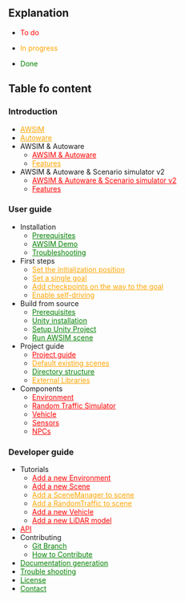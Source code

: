 ## Explanation
- <p style="color:red;">To do</p>
- <p style="color:orange;">In progress</p>
- <p style="color:green;">Done</p>

## Table fo content

### Introduction
- <a href="../Introduction/AWSIM/" style="color:orange;">AWSIM</a>
- <a href="../Introduction/Autoware/" style="color:orange;">Autoware</a>
- AWSIM & Autoware
    - <a href="../Introduction/AWSIMAutoware/" style="color:red;">AWSIM & Autoware</a>
    - <a href="../Introduction/AWSIMAutoware/Features/" style="color:orange;">Features</a>
- AWSIM & Autoware & Scenario simulator v2
    - <a href="../Introduction/AWSIMAutowareScenarioSimulatorV2/" style="color:red;">AWSIM & Autoware & Scenario simulator v2</a>
    - <a href="../Introduction/AWSIMAutowareScenarioSimulatorV2/Features/" style="color:red;">Features</a>

### User guide
- Installation
    - <a href="../UserGuide/Installation/Prerequisites/" style="color:green;">Prerequisites</a>
    - <a href="../UserGuide/Installation/AWSIMDemo/" style="color:green;">AWSIM Demo</a>
    - <a href="../UserGuide/Installation/Troubleshooting/" style="color:green;">Troubleshooting</a>
- First steps
    - <a href="../UserGuide/FirstSteps/SetTheInitializationPosition/" style="color:orange;">Set the initialization position</a>
    - <a href="../UserGuide/FirstSteps/SetASingleGoal/" style="color:orange;">Set a single goal</a>
    - <a href="../UserGuide/FirstSteps/AddCheckpointsOnTheWayToTheGoal/" style="color:orange;">Add checkpoints on the way to the goal</a>
    - <a href="../UserGuide/FirstSteps/EnableSelf-driving/" style="color:orange;">Enable self-driving</a>
- Build from source
    - <a href="../UserGuide/BuildFromSource/Prerequisites/" style="color:green;">Prerequisites</a>
    - <a href="../UserGuide/BuildFromSource/UnityInstallation/" style="color:green;">Unity installation</a>
    - <a href="../UserGuide/BuildFromSource/SetupUnityProject/" style="color:green;">Setup Unity Project</a>
    - <a href="../UserGuide/BuildFromSource/RunAWSIMScene/" style="color:green;">Run AWSIM scene</a>
- Project guide
    - <a href="../UserGuide/ProjectGuide/" style="color:red;">Project guide</a>
    - <a href="../UserGuide/ProjectGuide/DefaultExistingScenes/" style="color:orange;">Default existing scenes</a>
    - <a href="../UserGuide/ProjectGuide/DirectoryStructure/" style="color:green;">Directory structure</a>
    - <a href="../UserGuide/ProjectGuide/ExternalLibraries/" style="color:orange;">External Libraries</a>
- Components
    - <a href="../UserGuide/Components/Environment/" style="color:red;">Environment</a>
    - <a href="../UserGuide/Components/RandomTrafficSimulator/" style="color:red;">Random Traffic Simulator</a>
    - <a href="../UserGuide/Components/Vehicle/" style="color:red;">Vehicle</a>
    - <a href="../UserGuide/Components/Sensors/" style="color:red;">Sensors</a>
    - <a href="../UserGuide/Components/NPCs/" style="color:red;">NPCs</a>

### Developer guide
- Tutorials
    - <a href="../DeveloperGuide/Tutorials/AddANewEnvironment/" style="color:red;">Add a new Environment</a>
    - <a href="../DeveloperGuide/Tutorials/AddANewScene/" style="color:red;">Add a new Scene</a>
    - <a href="../DeveloperGuide/Tutorials/AddASceneManagerToScene/" style="color:orange;">Add a SceneManager to scene</a>
    - <a href="../DeveloperGuide/Tutorials/AddARandomTrafficToScene/" style="color:orange;">Add a RandomTraffic to scene</a>
    - <a href="../DeveloperGuide/Tutorials/AddANewVehicle/" style="color:red;">Add a new Vehicle</a>
    - <a href="../DeveloperGuide/Tutorials/AddANewLiDARModel/" style="color:red;">Add a new LiDAR model</a>
- <a href="../DeveloperGuide/API/" style="color:red;">API</a>
- Contributing
    - <a href="../DeveloperGuide/Contributing/GitBranch/" style="color:green;">Git Branch</a>
    - <a href="../DeveloperGuide/Contributing/HowToContribute/" style="color:green;">How to Contribute</a>
- <a href="../DeveloperGuide/DocumentationGeneration/" style="color:green;">Documentation generation</a>
- <a href="../DeveloperGuide/TroubleShooting/" style="color:green;">Trouble shooting</a>
- <a href="../License/" style="color:green;">License</a>
- <a href="../Contact/" style="color:green;">Contact</a>
